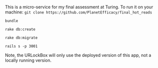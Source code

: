 This is a micro-service for my final assessment at Turing. To run it on your machine:
`git clone https://github.com/PlanetEfficacy/final_hot_reads`

`bundle`

`rake db:create`

`rake db:migrate`

`rails s -p 3001` 

Note, the URLockBox will only use the deployed version of this app, not a locally running version.
